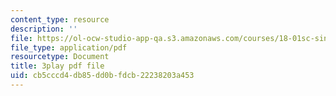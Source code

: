 ```yaml
---
content_type: resource
description: ''
file: https://ol-ocw-studio-app-qa.s3.amazonaws.com/courses/18-01sc-single-variable-calculus-fall-2010/cb5cccd4db85dd0bfdcb22238203a453_60VGKnYBpbg.pdf
file_type: application/pdf
resourcetype: Document
title: 3play pdf file
uid: cb5cccd4-db85-dd0b-fdcb-22238203a453
---
```

